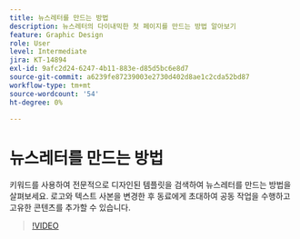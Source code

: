 ```yaml
---
title: 뉴스레터를 만드는 방법
description: 뉴스레터의 다이내믹한 첫 페이지를 만드는 방법 알아보기
feature: Graphic Design
role: User
level: Intermediate
jira: KT-14894
exl-id: 9afc2d24-6247-4b11-883e-d85d5bc6e8d7
source-git-commit: a6239fe87239003e2730d402d8ae1c2cda52bd87
workflow-type: tm+mt
source-wordcount: '54'
ht-degree: 0%

---
```


# 뉴스레터를 만드는 방법

키워드를 사용하여 전문적으로 디자인된 템플릿을 검색하여 뉴스레터를 만드는 방법을 살펴보세요. 로고와 텍스트 사본을 변경한 후 동료에게 초대하여 공동 작업을 수행하고 고유한 콘텐츠를 추가할 수 있습니다.

>[!VIDEO](https://video.tv.adobe.com/v/3427120?quality=12&learn=on&hidetitle=true)
